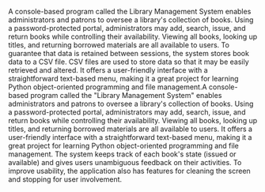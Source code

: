 A console-based program called the Library Management System enables administrators and patrons to oversee a library's collection of books.
Using a password-protected portal, administrators may add, search, issue, and return books while controlling their availability. Viewing all books, looking up titles, and returning borrowed materials are all available to users. To guarantee that data is retained between sessions, the system stores book data to a CSV file. 
CSV files are used to store data so that it may be easily retrieved and altered.
It offers a user-friendly interface with a straightforward text-based menu, making it a great project for learning Python object-oriented programming and file management.A console-based program called the "Library Management System" enables administrators and patrons to oversee a library's collection of books. 
Using a password-protected portal, administrators may add, search, issue, and return books while controlling their availability. 
Viewing all books, looking up titles, and returning borrowed materials are all available to users.
It offers a user-friendly interface with a straightforward text-based menu, making it a great project for learning Python object-oriented programming and file management.
The system keeps track of each book's state (issued or available) and gives users unambiguous feedback on their activities. To improve usability, the application also has features for cleaning the screen and stopping for user involvement.

